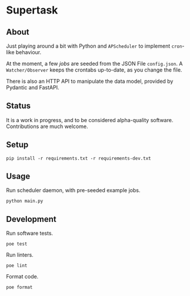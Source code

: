 # Supertask

## About

Just playing around a bit with Python and `APScheduler` to implement
`cron`-like behaviour.

At the moment, a few _jobs_ are seeded from the JSON File `config.json`.
A `Watcher/Observer` keeps the crontabs up-to-date, as you change the
file.

There is also an HTTP API to manipulate the data model, provided by
Pydantic and FastAPI.

## Status

It is a work in progress, and to be considered alpha-quality software.
Contributions are much welcome.


## Setup

```shell
pip install -r requirements.txt -r requirements-dev.txt
```


## Usage

Run scheduler daemon, with pre-seeded example jobs.
```shell
python main.py
```


## Development

Run software tests.
```shell
poe test
```

Run linters.
```shell
poe lint
```

Format code.
```shell
poe format
```
